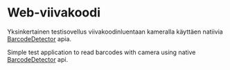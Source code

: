 # Web-viivakoodi
Yksinkertainen testisovellus viivakoodinluentaan kameralla käyttäen natiivia [BarcodeDetector](https://developer.mozilla.org/en-US/docs/Web/API/BarcodeDetector) apia.

Simple test application to read barcodes with camera using native [BarcodeDetector](https://developer.mozilla.org/en-US/docs/Web/API/BarcodeDetector) api.
